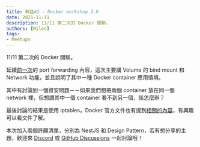 ```yaml
---
title: 幹話#2 - Docker workshop 2.0
date: 2021-11-11
description: 11/11 第二次的 Docker 閒聊。
authors: [Miles]
tags:
- Meetups
---
```


11/11 第二次的 Docker 閒聊。

<!--truncate-->

延續[前一次](no-1-docker-workshop-2_0-part1.md)的 port forwarding 內容，這次主要講 Volume 的 bind mount 和 Network 功能，並且說明了其中一種 Docker container 應用情境。

其中有討論到一個資安問題－－如果我們想把兩個 container 放在同一個 network 裡，但想讓其中一個 container 看不到另一個，該怎麼辦？

最後討論的結果是使用 iptables，Docker 官方文件也有提到[相關的內容](https://docs.docker.com/network/iptables/)，有興趣可以看文件了解。

本次加入兩個許願清單，分別為 NestJS 和 Design Pattern，若有想分享的主題，歡迎來 [Discord](https://discord.io/ganhuaking) 或 [GitHub Discussions](https://github.com/ganhuaking/meetups/discussions) 一起討論哦！
